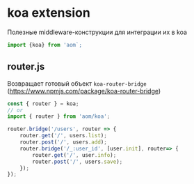 # koa extension
Полезные middleware-конструкции для интеграции их в koa
```js
import {koa} from 'aom`;
```

## router.js
Возвращает готовый объект `koa-router-bridge` (https://www.npmjs.com/package/koa-router-bridge)
```js
const { router } = koa;
// or
import { router } from 'aom/koa';

router.bridge('/users', router => {
    router.get('/', users.list);
    router.post('/', users.add);
    router.bridge('/_:user_id', [user.init], router=> {
        router.get('/', user.info);
        router.post('/', users.save);
    });
});
```

